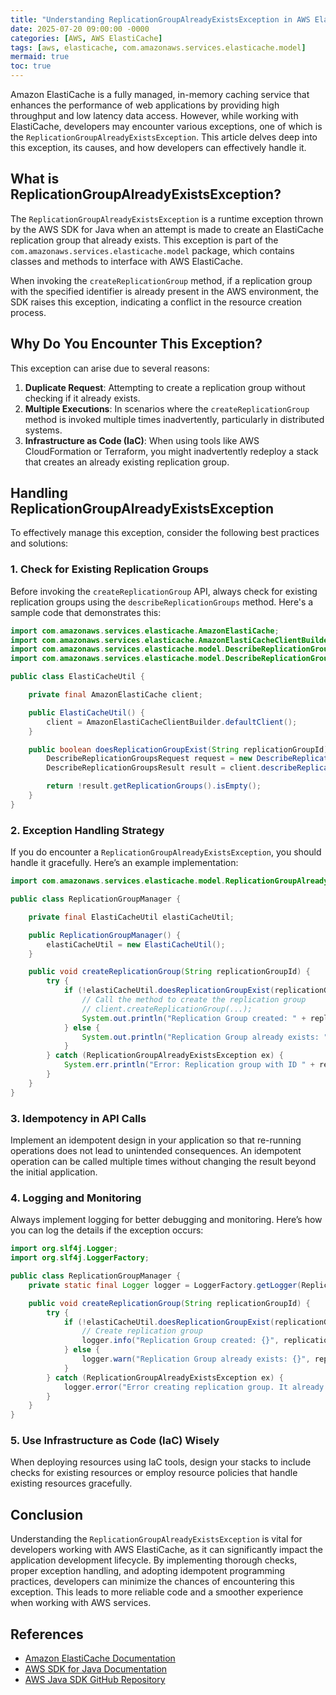 ```yaml
---
title: "Understanding ReplicationGroupAlreadyExistsException in AWS ElastiCache"
date: 2025-07-20 09:00:00 -0000
categories: [AWS, AWS ElastiCache]
tags: [aws, elasticache, com.amazonaws.services.elasticache.model]
mermaid: true
toc: true
---
```



Amazon ElastiCache is a fully managed, in-memory caching service that enhances the performance of web applications by providing high throughput and low latency data access. However, while working with ElastiCache, developers may encounter various exceptions, one of which is the `ReplicationGroupAlreadyExistsException`. This article delves deep into this exception, its causes, and how developers can effectively handle it.

## What is ReplicationGroupAlreadyExistsException?

The `ReplicationGroupAlreadyExistsException` is a runtime exception thrown by the AWS SDK for Java when an attempt is made to create an ElastiCache replication group that already exists. This exception is part of the `com.amazonaws.services.elasticache.model` package, which contains classes and methods to interface with AWS ElastiCache.

When invoking the `createReplicationGroup` method, if a replication group with the specified identifier is already present in the AWS environment, the SDK raises this exception, indicating a conflict in the resource creation process.

## Why Do You Encounter This Exception?

This exception can arise due to several reasons:

1. **Duplicate Request**: Attempting to create a replication group without checking if it already exists.
2. **Multiple Executions**: In scenarios where the `createReplicationGroup` method is invoked multiple times inadvertently, particularly in distributed systems.
3. **Infrastructure as Code (IaC)**: When using tools like AWS CloudFormation or Terraform, you might inadvertently redeploy a stack that creates an already existing replication group.

## Handling ReplicationGroupAlreadyExistsException

To effectively manage this exception, consider the following best practices and solutions:

### 1. Check for Existing Replication Groups

Before invoking the `createReplicationGroup` API, always check for existing replication groups using the `describeReplicationGroups` method. Here's a sample code that demonstrates this:

```java
import com.amazonaws.services.elasticache.AmazonElastiCache;
import com.amazonaws.services.elasticache.AmazonElastiCacheClientBuilder;
import com.amazonaws.services.elasticache.model.DescribeReplicationGroupsRequest;
import com.amazonaws.services.elasticache.model.DescribeReplicationGroupsResult;

public class ElastiCacheUtil {

    private final AmazonElastiCache client;

    public ElastiCacheUtil() {
        client = AmazonElastiCacheClientBuilder.defaultClient();
    }

    public boolean doesReplicationGroupExist(String replicationGroupId) {
        DescribeReplicationGroupsRequest request = new DescribeReplicationGroupsRequest().withReplicationGroupId(replicationGroupId);
        DescribeReplicationGroupsResult result = client.describeReplicationGroups(request);

        return !result.getReplicationGroups().isEmpty();
    }
}
```

### 2. Exception Handling Strategy

If you do encounter a `ReplicationGroupAlreadyExistsException`, you should handle it gracefully. Here’s an example implementation:

```java
import com.amazonaws.services.elasticache.model.ReplicationGroupAlreadyExistsException;

public class ReplicationGroupManager {

    private final ElastiCacheUtil elastiCacheUtil;

    public ReplicationGroupManager() {
        elastiCacheUtil = new ElastiCacheUtil();
    }

    public void createReplicationGroup(String replicationGroupId) {
        try {
            if (!elastiCacheUtil.doesReplicationGroupExist(replicationGroupId)) {
                // Call the method to create the replication group
                // client.createReplicationGroup(...);
                System.out.println("Replication Group created: " + replicationGroupId);
            } else {
                System.out.println("Replication Group already exists: " + replicationGroupId);
            }
        } catch (ReplicationGroupAlreadyExistsException ex) {
            System.err.println("Error: Replication group with ID " + replicationGroupId + " already exists.");
        }
    }
}
```

### 3. Idempotency in API Calls

Implement an idempotent design in your application so that re-running operations does not lead to unintended consequences. An idempotent operation can be called multiple times without changing the result beyond the initial application. 

### 4. Logging and Monitoring

Always implement logging for better debugging and monitoring. Here’s how you can log the details if the exception occurs:

```java
import org.slf4j.Logger;
import org.slf4j.LoggerFactory;

public class ReplicationGroupManager {
    private static final Logger logger = LoggerFactory.getLogger(ReplicationGroupManager.class);

    public void createReplicationGroup(String replicationGroupId) {
        try {
            if (!elastiCacheUtil.doesReplicationGroupExist(replicationGroupId)) {
                // Create replication group
                logger.info("Replication Group created: {}", replicationGroupId);
            } else {
                logger.warn("Replication Group already exists: {}", replicationGroupId);
            }
        } catch (ReplicationGroupAlreadyExistsException ex) {
            logger.error("Error creating replication group. It already exists: {}", replicationGroupId, ex);
        }
    }
}
```

### 5. Use Infrastructure as Code (IaC) Wisely

When deploying resources using IaC tools, design your stacks to include checks for existing resources or employ resource policies that handle existing resources gracefully.

## Conclusion

Understanding the `ReplicationGroupAlreadyExistsException` is vital for developers working with AWS ElastiCache, as it can significantly impact the application development lifecycle. By implementing thorough checks, proper exception handling, and adopting idempotent programming practices, developers can minimize the chances of encountering this exception. This leads to more reliable code and a smoother experience when working with AWS services.

## References

- [Amazon ElastiCache Documentation](https://docs.aws.amazon.com/elasticache/latest/APIReference/Welcome.html)
- [AWS SDK for Java Documentation](https://docs.aws.amazon.com/sdk-for-java/latest/developer-guide/home.html)
- [AWS Java SDK GitHub Repository](https://github.com/aws/aws-sdk-java)